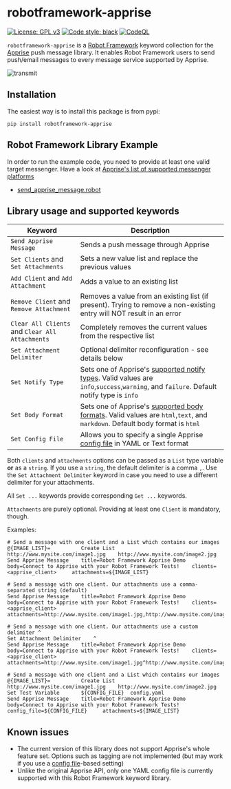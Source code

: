 # robotframework-apprise
[![License: GPL v3](https://img.shields.io/badge/License-GPLv3-blue.svg)](https://www.gnu.org/licenses/gpl-3.0) [![Code style: black](https://img.shields.io/badge/code%20style-black-000000.svg)](https://github.com/psf/black) [![CodeQL](https://github.com/joergschultzelutter/robotframework-apprise/actions/workflows/codeql.yml/badge.svg)](https://github.com/joergschultzelutter/robotframework-apprise/actions/workflows/codeql.yml)

```robotframework-apprise``` is a [Robot Framework](https://www.robotframework.org) keyword collection for the [Apprise](https://github.com/caronc/apprise) push message library. It enables Robot Framework users to send push/email messages to every message service supported by Apprise.

![transmit](https://github.com/joergschultzelutter/robotframework-apprise/blob/master/img/message.jpg?raw=true)

## Installation

The easiest way is to install this package is from pypi:

    pip install robotframework-apprise

## Robot Framework Library Example

In order to run the example code, you need to provide at least one valid target messenger. Have a look at [Apprise's list of supported messenger platforms](https://github.com/caronc/apprise/wiki)

- [send_apprise_message.robot](https://github.com/joergschultzelutter/robotframework-apprise/blob/master/test/send_apprise_message.robot)

## Library usage and supported keywords

| Keyword                                             | Description                                                                                                                                                                                                                          |
|-----------------------------------------------------|--------------------------------------------------------------------------------------------------------------------------------------------------------------------------------------------------------------------------------------|
| ``Send Apprise Message``                            | Sends a push message through Apprise                                                                                                                                                                                                 |
| ``Set Clients`` and ``Set Attachments``             | Sets a new value list and replace the previous values                                                                                                                                                                                |
| ``Add Client`` and ``Add Attachment``               | Adds a value to an existing list                                                                                                                                                                                                     |
| ``Remove Client`` and ``Remove Attachment``         | Removes a value from an existing list (if present). Trying to remove a non-existing entry will NOT result in an error                                                                                                                |
| ``Clear All Clients`` and ``Clear All Attachments`` | Completely removes the current values from the respective list                                                                                                                                                                       |
| ``Set Attachment Delimiter``                        | Optional delimiter reconfiguration - see details below                                                                                                                                                                               |
| ``Set Notify Type``                                 | Sets one of Apprise's [supported notify types](https://github.com/caronc/apprise/wiki/Development_API#message-types-and-themes). Valid values are ``info``,``success``,``warning``, and ``failure``. Default notify type is ``info`` |
| ``Set Body Format``                                 | Sets one of Apprise's [supported body formats](https://github.com/caronc/apprise/wiki/Development_API#notify--send-notifications). Valid values are ``html``,``text``, and ``markdown``. Default body format is ``html``             |
| ``Set Config File``                                 | Allows you to specify a single Apprise [config file](https://github.com/caronc/apprise#configuration-files) in YAML or Text format                                                                                                   |

Both ``clients`` and ``attachments`` options can be passed as a ``List`` type variable __or__ as a ``string``. If you use a ``string``, the default delimiter is a comma ``,``. Use the ``Set Attachment Delimiter`` keyword in case you need to use a different delimiter for your attachments.

All ``Set ...`` keywords provide corresponding ``Get ...`` keywords.

``Attachments`` are purely optional. Providing at least one ``Client`` is mandatory, though.

Examples:

```robot
# Send a message with one client and a List which contains our images
@{IMAGE_LIST}=          Create List     http://www.mysite.com/image1.jpg    http://www.mysite.com/image2.jpg
Send Apprise Message    title=Robot Framework Apprise Demo   body=Connect to Apprise with your Robot Framework Tests!    clients=<apprise_client>     attachments=${IMAGE_LIST}
```

```robot
# Send a message with one client. Our attachments use a comma-separated string (default)
Send Apprise Message    title=Robot Framework Apprise Demo   body=Connect to Apprise with your Robot Framework Tests!    clients=<apprise_client>     attachments=http://www.mysite.com/image1.jpg,http://www.mysite.com/image2.jpg
```

```robot
# Send a message with one client. Our attachments use a custom delimiter ^
Set Attachment Delimiter    ^
Send Apprise Message    title=Robot Framework Apprise Demo   body=Connect to Apprise with your Robot Framework Tests!    clients=<apprise_client>     attachments=http://www.mysite.com/image1.jpg^http://www.mysite.com/image2.jpg
```

```robot
# Send a message with one client and a List which contains our images
@{IMAGE_LIST}=          Create List     http://www.mysite.com/image1.jpg    http://www.mysite.com/image2.jpg
Set Test Variable       ${CONFIG_FILE}  config.yaml
Send Apprise Message    title=Robot Framework Apprise Demo   body=Connect to Apprise with your Robot Framework Tests!    config_file=${CONFIG_FILE}     attachments=${IMAGE_LIST}
```

## Known issues

- The current version of this library does not support Apprise's whole feature set. Options such as tagging are not implemented (but may work if you use a [config file](https://github.com/caronc/apprise#configuration-files)-based setting)
- Unlike the original Apprise API, only one YAML config file is currently supported with this Robot Framework keyword library.
